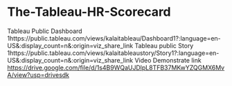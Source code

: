# The-Tableau-HR-Scorecard
Tableau Public Dashboard 1https://public.tableau.com/views/kalaitableau/Dashboard1?:language=en-US&:display_count=n&:origin=viz_share_link
Tableau public Story 1https://public.tableau.com/views/kalaitableaustory/Story1?:language=en-US&:display_count=n&:origin=viz_share_link
Video Demonstrate link https://drive.google.com/file/d/1s4B9WQaUJDlpL8TFB37MKwYZQGMX6MvA/view?usp=drivesdk
